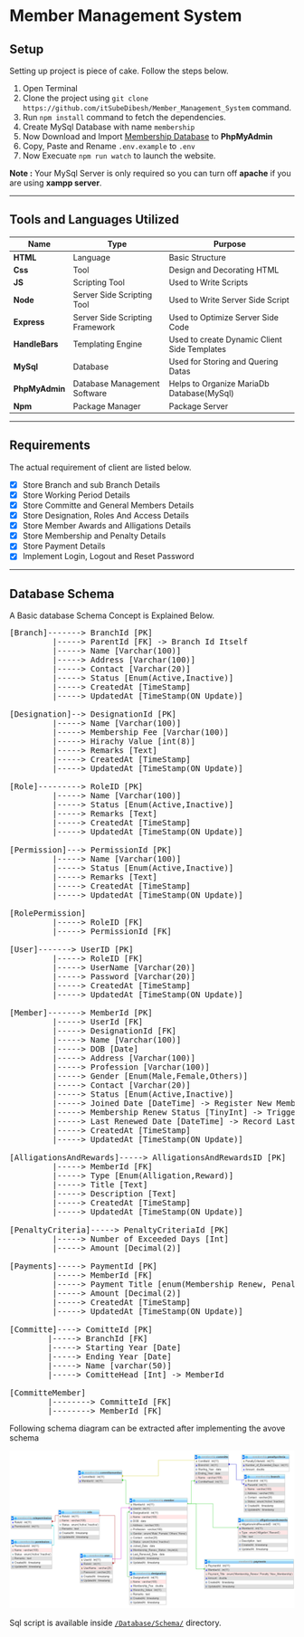 # __Member Management System__

## __Setup__ 
Setting up project is piece of cake. Follow the steps below.

1. Open Terminal
1. Clone the project using `git clone https://github.com/itSubeDibesh/Member_Management_System` command.
1. Run `npm install` command to fetch the dependencies.
1. Create MySql Database with name `membership`
1. Now Download and Import [Membership Database](./Database/Schema/membership.sql) to __PhpMyAdmin__
1. Copy, Paste and Rename `.env.example` to `.env`
1. Now Execuate `npm run watch` to launch the website.

__Note :__ Your MySql Server is only required so you can turn off __apache__ if you are using __xampp server__.
___
## __Tools and Languages Utilized__
| Name       	| Type                            	| Purpose                                      	|
|------------	|---------------------------------	|----------------------------------------------	|
| __HTML__       	| Language                        	| Basic Structure                              	|
| __Css__        	| Tool                            	| Design and Decorating HTML                   	|
| __JS__         	| Scripting Tool                  	| Used to Write Scripts                        	|
| __Node__       	| Server Side Scripting Tool      	| Used to Write Server Side Script             	|
| __Express__    	| Server Side Scripting Framework 	| Used to Optimize Server Side Code            	|
| __HandleBars__ 	| Templating Engine               	| Used to create Dynamic Client Side Templates 	|
| __MySql__      	| Database                        	| Used for Storing and Quering Datas           	|
| __PhpMyAdmin__ 	| Database Management Software    	| Helps to Organize MariaDb Database(MySql)    	|
| __Npm__        	| Package Manager                 	| Package Server                               	|

___

 ## __Requirements__
 The actual requirement of client are listed below.
 - [X] Store Branch and sub Branch Details
 - [X] Store Working Period Details
 - [X] Store Committe and General Members Details
 - [X] Store Designation, Roles And Access Details
 - [X] Store Member Awards and Alligations Details
 - [X] Store Membership and Penalty Details
 - [X] Store Payment Details
 - [X] Implement Login, Logout and Reset Password
___
## __Database Schema__
A Basic database Schema Concept is Explained Below.
<pre>
[Branch]-------> BranchId [PK]
         |-----> ParentId [FK] -> Branch Id Itself
         |-----> Name [Varchar(100)]
         |-----> Address [Varchar(100)]
         |-----> Contact [Varchar(20)]
         |-----> Status [Enum(Active,Inactive)]
         |-----> CreatedAt [TimeStamp]
         |-----> UpdatedAt [TimeStamp(ON Update)]

[Designation]--> DesignationId [PK]
         |-----> Name [Varchar(100)]
         |-----> Membership Fee [Varchar(100)]
         |-----> Hirachy Value [int(8)]
         |-----> Remarks [Text]
         |-----> CreatedAt [TimeStamp]
         |-----> UpdatedAt [TimeStamp(ON Update)]

[Role]---------> RoleID [PK]
         |-----> Name [Varchar(100)]
         |-----> Status [Enum(Active,Inactive)]
         |-----> Remarks [Text]
         |-----> CreatedAt [TimeStamp]
         |-----> UpdatedAt [TimeStamp(ON Update)]

[Permission]---> PermissionId [PK]
         |-----> Name [Varchar(100)]
         |-----> Status [Enum(Active,Inactive)]
         |-----> Remarks [Text]
         |-----> CreatedAt [TimeStamp]
         |-----> UpdatedAt [TimeStamp(ON Update)]

[RolePermission]
         |-----> RoleID [FK]
         |-----> PermissionId [FK]

[User]-------> UserID [PK]
         |-----> RoleID [FK]
         |-----> UserName [Varchar(20)]
         |-----> Password [Varchar(20)]
         |-----> CreatedAt [TimeStamp]
         |-----> UpdatedAt [TimeStamp(ON Update)]

[Member]-------> MemberId [PK]
         |-----> UserId [FK]
         |-----> DesignationId [FK]
         |-----> Name [Varchar(100)]
         |-----> DOB [Date]
         |-----> Address [Varchar(100)]
         |-----> Profession [Varchar(100)]
         |-----> Gender [Enum(Male,Female,Others)]
         |-----> Contact [Varchar(20)]
         |-----> Status [Enum(Active,Inactive)]
         |-----> Joined Date [DateTime] -> Register New Membeship
         |-----> Membership Renew Status [TinyInt] -> Trigger when MemberShip Renews 
         |-----> Last Renewed Date [DateTime] -> Record Last Renewed Date
         |-----> CreatedAt [TimeStamp]
         |-----> UpdatedAt [TimeStamp(ON Update)]

[AlligationsAndRewards]-----> AlligationsAndRewardsID [PK]
         |-----> MemberId [FK]
         |-----> Type [Enum(Alligation,Reward)]
         |-----> Title [Text]
         |-----> Description [Text]
         |-----> CreatedAt [TimeStamp]
         |-----> UpdatedAt [TimeStamp(ON Update)]

[PenaltyCriteria]-----> PenaltyCriteriaId [PK]
         |-----> Number of Exceeded Days [Int]
         |-----> Amount [Decimal(2)]

[Payments]-----> PaymentId [PK]
         |-----> MemberId [FK]
         |-----> Payment Title [enum(Membership Renew, Penalty, New Membership)]
         |-----> Amount [Decimal(2)]
         |-----> CreatedAt [TimeStamp]
         |-----> UpdatedAt [TimeStamp(ON Update)]

[Committe]----> ComitteId [PK]
        |-----> BranchId [FK]
        |-----> Starting Year [Date]
        |-----> Ending Year [Date]
        |-----> Name [varchar(50)]
        |-----> ComitteHead [Int] -> MemberId

[CommitteMember]
        |--------> CommitteId [FK]
        |--------> MemberId [FK]
</pre>

Following schema diagram can be extracted after implementing the avove schema

<img src="./Database/Schema/Schema Diagram.png">

Sql script is available inside [`/Database/Schema/`](./Database/Schema/membership.sql) directory. 